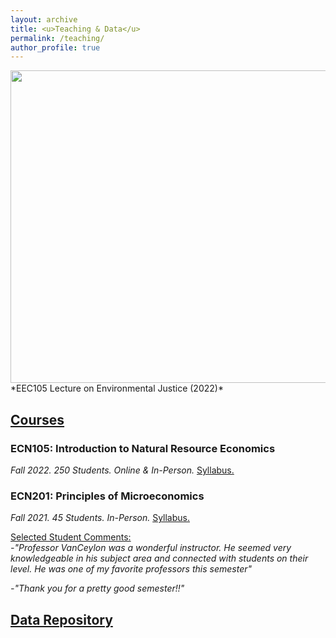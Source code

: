 ```yaml
---
layout: archive
title: <u>Teaching & Data</u>
permalink: /teaching/
author_profile: true
---
```

<img src="https://github.com/jvan-econ/jvan-econ.github.io/assets/120732972/9927fb7f-a596-45f6-8796-7dae32359b80" width="600" height="500">
*EEC105 Lecture on Environmental Justice (2022)*

## <u>Courses</u>
### ECN105: Introduction to Natural Resource Economics
*Fall 2022. 250 Students. Online & In-Person.* <u>Syllabus.</u>

### ECN201: Principles of Microeconomics
*Fall 2021. 45 Students. In-Person.* <u>Syllabus.</u>

<u>Selected Student Comments:</u> <br>
*-"Professor VanCeylon was a wonderful instructor. He seemed very knowledgeable in his subject area and connected with students on their level. He was one of my favorite professors this semester"*<br>

*-"Thank you for a pretty good semester!!"*




## <u>Data Repository</u>








